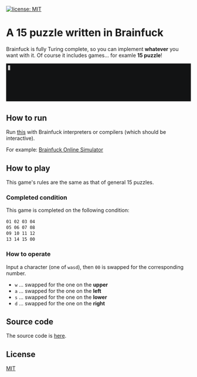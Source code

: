 [![license: MIT](https://img.shields.io/badge/license-MIT-yellow.svg)](https://github.com/ArkArk/15puzzle-brainfuck/blob/master/LICENSE)

# A 15 puzzle written in Brainfuck

Brainfuck is fully Turing complete, so you can implement **whatever** you want with it. Of course it includes games... for examle **15 puzzle**!

[![demo](/demo.gif)](https://asciinema.org/a/204514)

## How to run

Run [this](/src/15puzzle.bf) with Brainfuck interpreters or compilers (which should be interactive).

For example: [Brainfuck Online Simulator](https://arkark.github.io/brainfuck-online-simulator/)

## How to play

This game's rules are the same as that of general 15 puzzles.

### Completed condition

This game is completed on the following condition:

```
01 02 03 04
05 06 07 08
09 10 11 12
13 14 15 00
```

### How to operate

Input a character (one of `wasd`), then `00` is swapped for the corresponding number.

- `w` ... swapped for the one on the **upper**
- `a` ... swapped for the one on the **left**
- `s` ... swapped for the one on the **lower**
- `d` ... swapped for the one on the **right**

## Source code

The source code is [here](/src/15puzzle.bf).

## License

[MIT](https://opensource.org/licenses/MIT)
